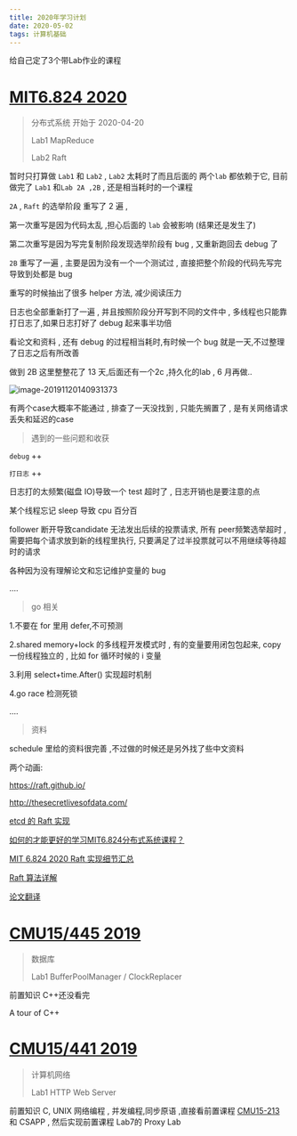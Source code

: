 ```yaml
---
title: 2020年学习计划
date: 2020-05-02
tags: 计算机基础
---
```


给自己定了3个带Lab作业的课程

<!-- more -->



# [MIT6.824 2020](http://nil.csail.mit.edu/6.824/2020/schedule.html) 

> 分布式系统 开始于 2020-04-20
>
> Lab1  MapReduce
>
> Lab2  Raft

暂时只打算做 `Lab1` 和 `Lab2` , `Lab2` 太耗时了而且后面的 两个`lab` 都依赖于它, 目前做完了 `Lab1` 和`Lab 2A ,2B` , 还是相当耗时的一个课程

`2A` , `Raft` 的选举阶段 重写了 2 遍 , 

第一次重写是因为代码太乱 ,担心后面的 `lab` 会被影响 (结果还是发生了)

第二次重写是因为写完复制阶段发现选举阶段有 bug , 又重新跑回去 debug 了

`2B` 重写了一遍 , 主要是因为没有一个一个测试过 , 直接把整个阶段的代码先写完导致到处都是 bug

重写的时候抽出了很多 helper 方法, 减少阅读压力 

日志也全部重新打了一遍 , 并且按照阶段分开写到不同的文件中 , 多线程也只能靠打日志了,如果日志打好了 debug 起来事半功倍 

看论文和资料 , 还有 debug 的过程相当耗时,有时候一个 bug 就是一天,不过整理了日志之后有所改善

做到 2B 这里整整花了 13 天,后面还有一个2c ,持久化的lab , 6 月再做..

![image-20191120140931373](/img/images/lab2ab.png)

有两个case大概率不能通过 , 排查了一天没找到 , 只能先搁置了 , 是有关网络请求丢失和延迟的case


> 遇到的一些问题和收获

`debug` ++

`打日志` ++

日志打的太频繁(磁盘 IO)导致一个 test 超时了 , 日志开销也是要注意的点

某个线程忘记 sleep 导致 cpu 百分百

follower 断开导致candidate 无法发出后续的投票请求, 所有 peer频繁选举超时 , 需要把每个请求放到新的线程里执行, 只要满足了过半投票就可以不用继续等待超时的请求

各种因为没有理解论文和忘记维护变量的 bug

....









> go 相关

1.不要在 for 里用 defer,不可预测

2.shared memory+lock 的多线程开发模式时 , 有的变量要用闭包包起来, copy 一份线程独立的 , 比如 for 循环时候的 i 变量

3.利用 select+time.After() 实现超时机制

4.go race 检测死锁

....



> 资料

schedule 里给的资料很完善 ,不过做的时候还是另外找了些中文资料

两个动画:

https://raft.github.io/

http://thesecretlivesofdata.com/



[etcd 的 Raft 实现](https://gocode.cc/project/14/article/134)

[如何的才能更好的学习MIT6.824分布式系统课程？](https://www.zhihu.com/question/29597104)

[MIT 6.824 2020 Raft 实现细节汇总](https://zhuanlan.zhihu.com/p/103849249)

[Raft 算法详解](https://blog.csdn.net/daaikuaichuan/article/details/98627822)

[论文翻译](https://www.cnblogs.com/linbingdong/p/6442673.html)

# [CMU15/445 2019](https://15445.courses.cs.cmu.edu/fall2019/) 

> 数据库
>
> Lab1 BufferPoolManager / ClockReplacer

前置知识 C++还没看完

A tour of C++

# [CMU15/441 2019](https://computer-networks.github.io/sp19/assignments.html) 

> 计算机网络
>
> Lab1 HTTP Web Server

前置知识 C, UNIX 网络编程 , 并发编程,同步原语 ,直接看前置课程 [CMU15-213](https://www.cs.cmu.edu/~213/schedule.html) 和 CSAPP , 然后实现前置课程 Lab7的 Proxy Lab